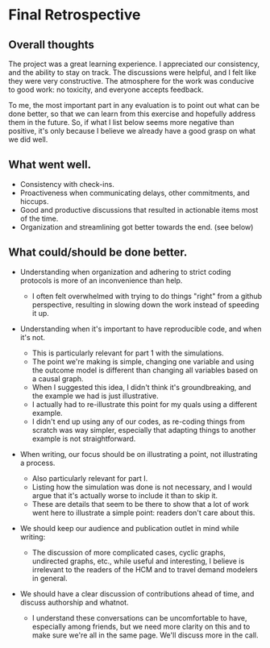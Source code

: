 # Final Retrospective


## Overall thoughts
The project was a great learning experience. 
I appreciated our consistency, and the ability to stay on track. 
The discussions were helpful, and I felt like they were very constructive. 
The atmosphere for the work was conducive to good work: no toxicity, and everyone accepts feedback. 

To me, the most important part in any evaluation is to point out what can be done better, so that we can learn from this exercise and hopefully address them in the future. 
So, if what I list below seems more negative than positive, it's only because I believe we already have a good grasp on what we did well. 


## What went well. 
- Consistency with check-ins.
- Proactiveness when communicating delays, other commitments, and hiccups. 
- Good and productive discussions that resulted in actionable items most of the time. 
- Organization and streamlining got better towards the end. (see below)

## What could/should be done better. 
- Understanding when organization and adhering to strict coding protocols is more of an inconvenience than help.
  - I often felt overwhelmed with trying to do things "right" from a github perspective, resulting in slowing down the work instead of speeding it up. 

- Understanding when it's important to have reproducible code, and when it's not. 
  - This is particularly relevant for part 1 with the simulations. 
  - The point we're making is simple, changing one variable and using the outcome model is different than changing all variables based on a causal graph.
  - When I suggested this idea, I didn't think it's groundbreaking, and the example we had is just illustrative. 
  - I actually had to re-illustrate this point for my quals using a different example. 
  - I didn't end up using any of our codes, as re-coding things from scratch was way simpler, especially that adapting things to another example is not straightforward. 

- When writing, our focus should be on illustrating a point, not illustrating a process. 
  - Also particularly relevant for part I. 
  - Listing how the simulation was done is not necessary, and I would argue that it's actually worse to include it than to skip it. 
  - These are details that seem to be there to show that a lot of work went here to illustrate a simple point: readers don't care about this. 

- We should keep our audience and publication outlet in mind while writing:
  - The discussion of more complicated cases, cyclic graphs, undirected graphs, etc., while useful and interesting, I believe is irrelevant to the readers of the HCM and to travel demand modelers in general. 

- We should have a clear discussion of contributions ahead of time, and discuss authorship and whatnot. 
  - I understand these conversations can be uncomfortable to have, especially among friends, but we need more clarity on this and to make sure we're all in the same page. We'll discuss more in the call. 
  